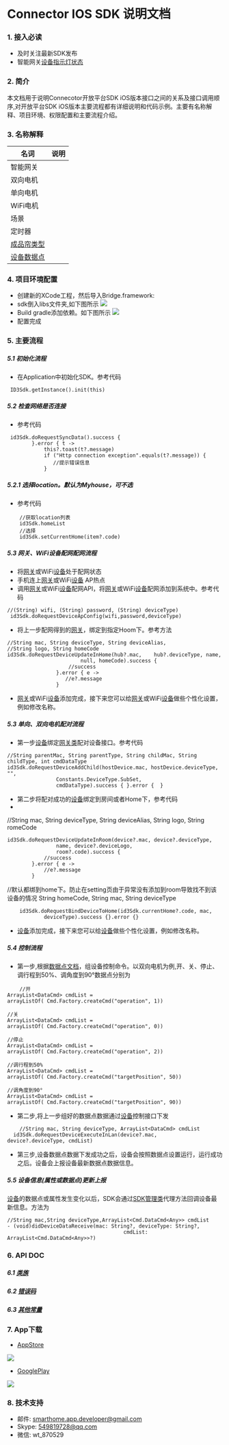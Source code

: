# Connector IOS SDK 说明文档

### 1. 接入必读
* 及时关注最新SDK发布
* 智能网关[设备指示灯状态](Other/PilotLight_CN.md)

### 2. 简介
本文档用于说明Connecotor开放平台SDK iOS版本接口之间的关系及接口调用顺序,对开放平台SDK iOS版本主要流程都有详细说明和代码示例。主要有名称解释、项目环境、权限配置和主要流程介绍。

### 3. 名称解释
| 名词 | 说明 |
| ------ |-------|
| 智能网关 |  | 
| 双向电机 |  |
| 单向电机 |  |
| WiFi电机 |  |
| 场景 |  |
| 定时器 |  |
| [成品帘类型](CurtainType/CurtainType_CN.md) |  |
| [设备数据点](DataPoint/DataPoint_CN.md) |  |

### 4. 项目环境配置
* 创建新的XCode工程，然后导入Bridge.framework:
* sdk倒入libs文件夹,如下图所示
![](Pic/sdk.png)
* Build gradle添加依赖。如下图所示
![](Pic/build.png)
* 配置完成

### 5. 主要流程
##### 5.1 初始化流程
* 在Application中初始化SDK。参考代码 

```
 ID3Sdk.getInstance().init(this)
```

##### 5.2 检查网络是否连接
* 参考代码

```
 id3Sdk.doRequestSyncData().success {
        }.error { t ->
            this?.toast(t?.message)
            if ("Http connection exception".equals(t?.message)) {
               //提示错误信息
            }
```

##### 5.2.1 选择location。默认为Myhouse，可不选
* 参考代码

```
	//获取location列表
	id3Sdk.homeList
 	//选择
	id3Sdk.setCurrentHome(item?.code)
```

##### 5.3 网关、WiFi设备配网配网流程
* 将[网关](Class/DeviceInfo_CN.md)或WiFi[设备](Class/DeviceInfo_CN.md)处于配网状态
* 手机连上[网关](Class/DeviceInfo_CN.md)或WiFi[设备](Class/DeviceInfo_CN.md) AP热点
* 调用[网关](Class/DeviceInfo_CN.md)或WiFi[设备](Class/DeviceInfo_CN.md)配网API，将[网关](Class/DeviceInfo_CN.md)或WiFi[设备](Class/DeviceInfo_CN.md)配网添加到系统中。参考代码

```
//(String) wifi, (String) password, (String) deviceType) 
 id3Sdk.doRequestDeviceApConfig(wifi,password,deviceType)
```


* 将上一步配网得到的[网关](Class/DeviceInfo_CN.md)，绑定到指定Hoom下。参考方法

```
//String mac, String deviceType, String deviceAlias,
//String logo, String homeCode
id3Sdk.doRequestDeviceUpdateInHome(hub?.mac, 	hub?.deviceType, name,
                        null, homeCode).success {
                    //success
                }.error { e ->
                   //e?.message 
                }
```




* [网关](Class/DeviceInfo_CN.md)或WiFi[设备](Class/DeviceInfo_CN.md)添加完成，接下来您可以给[网关](Class/DeviceInfo_CN.md)或WiFi[设备](Class/DeviceInfo_CN.md)做些个性化设置，例如修改名称。


##### 5.3 单向、双向电机配对流程

* 第一步[设备](Class/DeviceInfo_CN.md)绑定[网关类](Class/DeviceInfo_CN)配对设备接口。参考代码

```
//String parentMac, String parentType, String childMac, String childType, int cmdDataType
id3Sdk.doRequestDeviceAddChild(hostDevice.mac, hostDevice.deviceType, "",
                Constants.DeviceType.SubSet,
                cmdDataType).success { }.error {  }
```

* 第二步将配对成功的[设备](Class/DeviceInfo_CN.md)绑定到房间或者Home下，参考代码
* 
//String mac, String deviceType, String deviceAlias, String logo, String romeCode
```
id3Sdk.doRequestDeviceUpdateInRoom(device?.mac, device?.deviceType,
                name, device?.deviceLogo,
                room?.code).success {
            //success
        }.error { e ->
            //e?.message
        }
```

//默认都绑到home下。防止在setting页由于异常没有添加到room导致找不到该设备的情况
String homeCode, String mac, String deviceType


        id3Sdk.doRequestBindDeviceToHome(id3Sdk.currentHome?.code, mac,
                deviceType).success {}.error {}


* [设备](Class/DeviceInfo_CN.md)添加完成，接下来您可以给[设备](Class/DeviceInfo_CN.md)做些个性化设置，例如修改名称。

##### 5.4 控制流程

* 第一步,根据[数据点文档](DataPoint/DataPoint_CN.md)，组设备控制命令。以双向电机为例,开、关、停止、调行程到50%、调角度到90°数据点分别为

```
	//开   
ArrayList<DataCmd> cmdList = 
arrayListOf( Cmd.Factory.createCmd("operation", 1))                   
```

```
//关
ArrayList<DataCmd> cmdList = 
arrayListOf( Cmd.Factory.createCmd("operation", 0))                  
```

```
//停止
ArrayList<DataCmd> cmdList = 
arrayListOf( Cmd.Factory.createCmd("operation", 2))                 
```

```
//调行程到50%
ArrayList<DataCmd> cmdList = 
arrayListOf( Cmd.Factory.createCmd("targetPosition", 50))               
```

```
//调角度到90°
ArrayList<DataCmd> cmdList = 
arrayListOf( Cmd.Factory.createCmd("targetPosition", 90))                
```


* 第二步,将上一步组好的数据点数据通过[设备](Class/DeviceInfo_CN.md)控制接口下发

```
	//String mac, String deviceType, ArrayList<DataCmd> cmdList
  id3Sdk.doRequestDeviceExecuteInLan(device?.mac, 	device?.deviceType, cmdList)                      
```

* 第三步,设备数据点数据下发成功之后，设备会按照数据点设置运行，运行成功之后。设备会上报设备最新数据点数据信息。

##### 5.5 设备信息(属性或数据点)更新上报

[设备](Class/DeviceInfo_CN.md)的数据点或属性发生变化以后，SDK会通过[SDK管理类](Class/BridgeManager_CN.md)代理方法回调设备最新信息。方法为

```
//String mac,String deviceType,ArrayList<Cmd.DataCmd<Any>> cmdList
- (void)didDeviceDataReceive(mac: String?, deviceType: String?,
                                      cmdList: ArrayList<Cmd.DataCmd<Any>>?)               
```

### 6. API DOC
#####  6.1 [类族](Class/Class_CN.md)
#####  6.2 [错误码](ErrorCode/ErrorCode_CN.md)
#####  6.3 [其他常量](Constant/Constant_CN.md)

### 7. App下载
* [AppStore](https://itunes.apple.com/cn/app/connector/id1344058317?mt=8)

![](Pic/AppStore.png)


* [GooglePlay](https://play.google.com/store/apps/details?id=com.smarthome.app.connector)

![](Pic/GooglePlay.png)


### 8. 技术支持
* 邮件: <smarthome.app.developer@gmail.com>
* Skype: <549819728@qq.com>
* 微信: wt_870529
